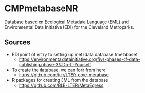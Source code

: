 # CMPmetabaseNR
Database based on Ecological Metadata Language (EML) and Environmental Data Initiative (EDI) for the Cleveland Metroparks.

## Sources

* EDI point of entry to setting up metadata database (metabase)
    * https://environmentaldatainitiative.org/five-phases-of-data-publishing/phase-3/#Do-It-Yourself
* To create the database, we can fork from here
    * https://github.com/lter/LTER-core-metabase
* R packages for creating EML from the database
    * https://github.com/BLE-LTER/MetaEgress
